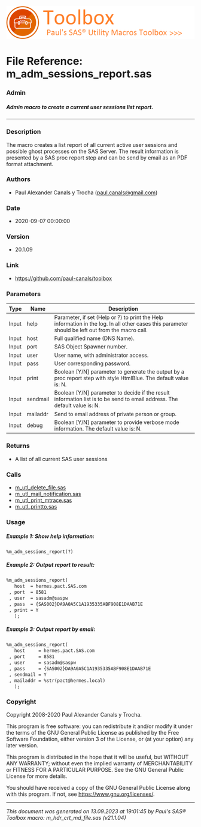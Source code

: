 ![../../misc/images/doc_header.png](../../misc/images/doc_header.png)
# 
# File Reference: m_adm_sessions_report.sas

### Admin

##### Admin macro to create a current user sessions list report.

***

### Description
The macro creates a list report of all current active user sessions and possible ghost processes on the SAS Server. The result information is presented by a SAS proc report step and can be send by email as an PDF format attachment.

### Authors
* Paul Alexander Canals y Trocha (paul.canals@gmail.com)

### Date
* 2020-09-07 00:00:00

### Version
* 20.1.09

### Link
* https://github.com/paul-canals/toolbox

### Parameters
| Type | Name | Description |
| ---- | ---- | ----------- |
| Input | help | Parameter, if set (Help or ?) to print the Help information in the log. In all other cases this parameter should be left out from the macro call. |
| Input | host | Full qualified  name (DNS Name). |
| Input | port | SAS Object Spawner  number. |
| Input | user | User name, with administrator access. |
| Input | pass | User corresponding password. |
| Input | print | Boolean [Y/N] parameter to generate the output by a proc report step with style HtmlBlue. The default value is: N. |
| Input | sendmail | Boolean [Y/N] parameter to decide if the result information list is to be send to email address. The default value is: N. |
| Input | mailaddr | Send to email address of private person or group. |
| Input | debug | Boolean [Y/N] parameter to provide verbose mode information. The default value is: N. |

### Returns
* A list of all current SAS user sessions

### Calls
* [m_utl_delete_file.sas](m_utl_delete_file.md)
* [m_utl_mail_notification.sas](m_utl_mail_notification.md)
* [m_utl_print_mtrace.sas](m_utl_print_mtrace.md)
* [m_utl_printto.sas](m_utl_printto.md)

### Usage

##### Example 1: Show help information:
```sas
%m_adm_sessions_report(?)
```

##### Example 2: Output report to result:
```sas
%m_adm_sessions_report(
   host  = hermes.pact.SAS.com
 , port  = 8581
 , user  = sasadm@saspw
 , pass  = {SAS002}DA9A0A5C1A1935335ABF908E1DAAB71E
 , print = Y
   );
```

##### Example 3: Output report by email:
```sas
%m_adm_sessions_report(
   host     = hermes.pact.SAS.com
 , port     = 8581
 , user     = sasadm@saspw
 , pass     = {SAS002}DA9A0A5C1A1935335ABF908E1DAAB71E
 , sendmail = Y
 , mailaddr = %str(pact@hermes.local)
   );
```

### Copyright
Copyright 2008-2020 Paul Alexander Canals y Trocha. 
 
This program is free software: you can redistribute it and/or modify 
it under the terms of the GNU General Public License as published by 
the Free Software Foundation, either version 3 of the License, or 
(at your option) any later version. 
 
This program is distributed in the hope that it will be useful, 
but WITHOUT ANY WARRANTY; without even the implied warranty of 
MERCHANTABILITY or FITNESS FOR A PARTICULAR PURPOSE. See the 
GNU General Public License for more details. 
 
You should have received a copy of the GNU General Public License 
along with this program. If not, see <https://www.gnu.org/licenses/>. 


***
*This document was generated on 13.09.2023 at 19:01:45  by Paul's SAS&reg; Toolbox macro: m_hdr_crt_md_file.sas (v21.1.04)*
